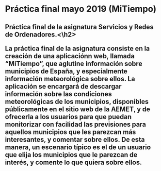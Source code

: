 # Práctica final mayo 2019 (MiTiempo)

<h2>Práctica final de la asignatura Servicios y Redes de Ordenadores.<\h2>

La práctica final de la asignatura consiste en la creación de una aplicaciónn web, llamada “MiTiempo”, que aglutine información sobre municipios de España, y
especialmente información meteorológica sobre ellos. La aplicación se encargará de descargar información sobre las condiciones meteorológicas  de los municipios, disponibles públicamente en el sitio web de la AEMET, y de ofrecerla a los usuarios para que puedan monitorizar con facilidad las previsiones para aquellos municipios que les parezcan más interesantes, y comentar sobre ellos. De esta manera, un escenario típico es el de un usuario que elija los municipios que le parezcan de interés, y comente lo que quiera sobre ellos.
